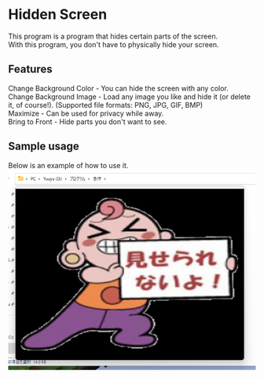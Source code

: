 # Hidden Screen
This program is a program that hides certain parts of the screen.
<br>With this program, you don't have to physically hide your screen.

## Features
Change Background Color - You can hide the screen with any color.
<br>Change Background Image - Load any image you like and hide it (or delete it, of course!). (Supported file formats: PNG, JPG, GIF, BMP)
<br>Maximize - Can be used for privacy while away.
<br>Bring to Front - Hide parts you don't want to see.

## Sample usage
Below is an example of how to use it.
<br>![Sample Usage](/usage.png)
